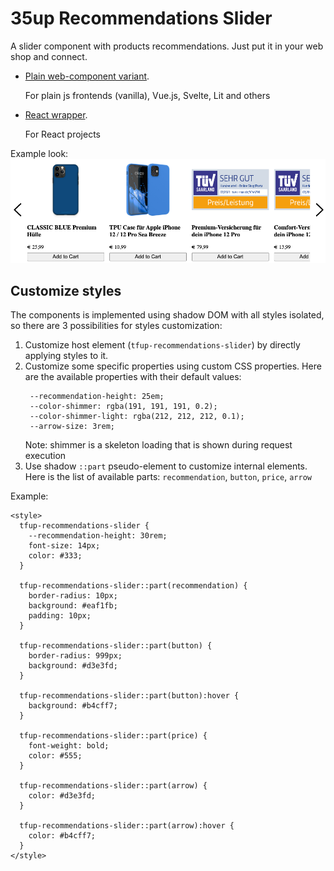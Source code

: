 # 35up Recommendations Slider

A slider component with products recommendations.
Just put it in your web shop and connect.

- [Plain web-component variant](packages/slider/README.md).
  
  For plain js frontends (vanilla), Vue.js, Svelte, Lit and others
- [React wrapper](packages/react-slider/README.md).
  
  For React projects

Example look:
![example.png](example.png)

## Customize styles

The components is implemented using shadow DOM with all styles isolated,
so there are 3 possibilities for styles customization:
1. Customize host element (`tfup-recommendations-slider`) by directly applying
   styles to it.
2. Customize some specific properties using custom CSS properties. Here
   are the available properties with their default values:
    ```
     --recommendation-height: 25em;
     --color-shimmer: rgba(191, 191, 191, 0.2);
     --color-shimmer-light: rgba(212, 212, 212, 0.1);
     --arrow-size: 3rem;
    ```
   Note: shimmer is a skeleton loading that is shown during request
   execution
3. Use shadow `::part` pseudo-element to customize internal elements. Here is
   the list of available parts: `recommendation`, `button`, `price`, `arrow`

Example:
```
<style>
  tfup-recommendations-slider {
    --recommendation-height: 30rem;
    font-size: 14px;
    color: #333;
  }

  tfup-recommendations-slider::part(recommendation) {
    border-radius: 10px;
    background: #eaf1fb;
    padding: 10px;
  }

  tfup-recommendations-slider::part(button) {
    border-radius: 999px;
    background: #d3e3fd;
  }

  tfup-recommendations-slider::part(button):hover {
    background: #b4cff7;
  }

  tfup-recommendations-slider::part(price) {
    font-weight: bold;
    color: #555;
  }

  tfup-recommendations-slider::part(arrow) {
    color: #d3e3fd;
  }

  tfup-recommendations-slider::part(arrow):hover {
    color: #b4cff7;
  }
</style>
```
